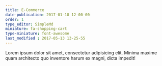 ```yaml
---
title: E-Commerce
date-publication: 2017-01-18 12-00-00
order: 1
type_editor: SimpleMd
miniature: fa-shopping-cart
type-miniature: font-awesome
last_modified : 2017-05-13 13-25-55
---
```

Lorem ipsum dolor sit amet, consectetur adipisicing elit. Minima maxime quam architecto quo inventore harum ex magni, dicta impedit!